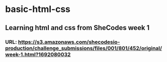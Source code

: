 # basic-html-css

## Learning html and css from SheCodes week 1
### URL: https://s3.amazonaws.com/shecodesio-production/challenge_submissions/files/001/801/452/original/week-1.html?1692080032
